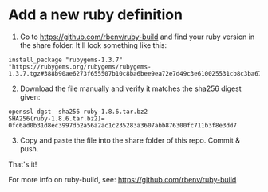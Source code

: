 # Add a new ruby definition

1. Go to https://github.com/rbenv/ruby-build and find your ruby version in the share folder. It'll look something like this:

```install_package "ruby-1.8.6" "https://cache.ruby-lang.org/pub/ruby/1.8/ruby-1.8.6.tar.bz2#0fc6ad0b31d8ec3997db2a56a2ac1c235283a3607abb876300fc711b3f8e3dd7" warn_eol auto_tcltk standard
install_package "rubygems-1.3.7" "https://rubygems.org/rubygems/rubygems-1.3.7.tgz#388b90ae6273f655507b10c8ba6bee9ea72e7d49c3e610025531cb8c3ba67c9d"
```

2. Download the file manually and verify it matches the sha256 digest given:

```wget https://cache.ruby-lang.org/pub/ruby/1.8/ruby-1.8.6.tar.bz2
openssl dgst -sha256 ruby-1.8.6.tar.bz2
SHA256(ruby-1.8.6.tar.bz2)= 0fc6ad0b31d8ec3997db2a56a2ac1c235283a3607abb876300fc711b3f8e3dd7
```

3. Copy and paste the file into the share folder of this repo. Commit & push.

That's it!

For more info on ruby-build, see: https://github.com/rbenv/ruby-build
